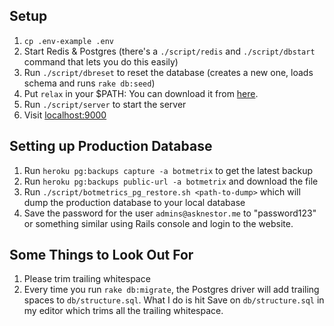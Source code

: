 ## Setup

1. `cp .env-example .env`
2. Start Redis & Postgres (there's a `./script/redis` and
   `./script/dbstart` command that lets you do this easily)
3. Run `./script/dbreset` to reset the database (creates a new one,
   loads schema and runs `rake db:seed`)
4. Put `relax` in your $PATH: You can download it from
   [here](https://dl.equinox.io/zerobotlabs/relax/beta).
5. Run `./script/server` to start the server
6. Visit [localhost:9000](http://localhost:9000)

## Setting up Production Database

1. Run `heroku pg:backups capture -a botmetrix` to get the latest backup
2. Run `heroku pg:backups public-url -a botmetrix` and download the file
3. Run `./script/botmetrics_pg_restore.sh <path-to-dump>` which will
   dump the production database to your local database
4. Save the password for the user `admins@asknestor.me` to "password123"
   or something similar using Rails console and login to the website.

## Some Things to Look Out For

1. Please trim trailing whitespace
2. Every time you run `rake db:migrate`, the Postgres driver will add
   trailing spaces to `db/structure.sql`. What I do is hit Save on
`db/structure.sql` in my editor which trims all the trailing whitespace.
